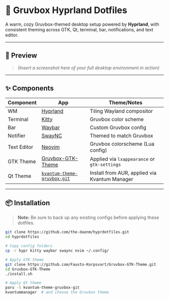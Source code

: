 # 🏡 Gruvbox Hyprland Dotfiles

A warm, cozy Gruvbox-themed desktop setup powered by **Hyprland**, with consistent theming across GTK, Qt, terminal, bar, notifications, and text editor.

---

## 📸 Preview

> *(Insert a screenshot here of your full desktop environment in action)*

---

## ✨ Components

| Component   | App                        | Theme/Notes                                                                            |
|-------------|----------------------------|-----------------------------------------------------------------------------------------|
| WM          | [Hyprland](https://github.com/hyprwm/Hyprland) | Tiling Wayland compositor                                                               |
| Terminal    | [Kitty](https://github.com/kovidgoyal/kitty)   | Gruvbox color scheme                                                                    |
| Bar         | [Waybar](https://github.com/Alexays/Waybar)    | Custom Gruvbox config                                                                   |
| Notifier    | [SwayNC](https://github.com/ErikReider/SwayNotificationCenter) | Themed to match Gruvbox                                                                |
| Text Editor | [Neovim](https://github.com/neovim/neovim)     | Gruvbox colorscheme (Lua config)                                                       |
| GTK Theme   | [Gruvbox-GTK-Theme](https://github.com/Fausto-Korpsvart/Gruvbox-GTK-Theme) | Applied via `lxappearance` or `gtk-settings`                                           |
| Qt Theme    | [`kvantum-theme-gruvbox-git`](https://aur.archlinux.org/packages/kvantum-theme-gruvbox-git) | Install from AUR, applied via Kvantum Manager                                          |

---

## 📦 Installation

> **Note:** Be sure to back up any existing configs before applying these dotfiles.

```bash
git clone https://github.com/the-daonm/hyprdotfiles.git
cd hyprdotfiles

# Copy config folders
cp -r hypr kitty waybar swaync nvim ~/.config/

# Apply GTK theme
git clone https://github.com/Fausto-Korpsvart/Gruvbox-GTK-Theme.git
cd Gruvbox-GTK-Theme
./install.sh

# Apply Qt theme
paru -S kvantum-theme-gruvbox-git
kvantummanager  # and choose the Gruvbox theme
